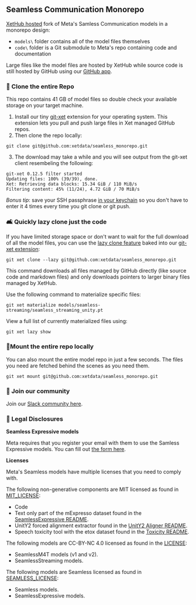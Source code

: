 ## Seamless Communication Monorepo

[XetHub hosted](https://about.xethub.com/product/integrations/github) fork of Meta's Samless Communication models in a monorepo design:

- `models\` folder contains all of the model files themselves
- `code\` folder is a Git submodule to Meta's repo containing code and documentation

Large files like the model files are hosted by XetHub while source code is still hosted by GitHub using our [GitHub app](https://github.com/apps/xetdata).

### 🔂 Clone the entire Repo

This repo contains 41 GB of model files so double check your available storage on your target machine.

1. Install our tiny [git-xet](https://xethub.com/assets/docs/getting-started/install) extension for your operating system. This extension lets you pull and push large files in Xet managed GitHub repos. 
2. Then clone the repo locally:

```
git clone git@github.com:xetdata/seamless_monorepo.git
```

3. The download may take a while and you will see output from the git-xet client resembeling the following:

```
git-xet 0.12.5 filter started
Updating files: 100% (39/39), done.
Xet: Retrieving data blocks: 15.34 GiB / 110 MiB/s
Filtering content: 45% (11/24), 4.72 GiB / 70 MiB/s
```

_Bonus tip_: save your SSH passphrase [in your keychain](https://docs.github.com/en/authentication/connecting-to-github-with-ssh/working-with-ssh-key-passphrases#saving-your-passphrase-in-the-keychain) so you don't have to enter it 4 times every time you git clone or git push.

### 🛋️ Quickly lazy clone just the code

If you have limited storage space or don't want to wait for the full download of all the model files, you can use the [lazy clone feature](https://xethub.com/assets/docs/large-repos/lazy-clone) baked into our [git-xet extension](https://xethub.com/assets/docs/getting-started/install):

```
git xet clone --lazy git@github.com:xetdata/seamless_monorepo.git
```

This command downloads all files managed by GitHub directly (like source code and markdown files) and only downloads pointers to larger binary files managed by XetHub.

Use the following command to materialize specific files:

```
git xet materialize models/seamless-streaming/seamless_streaming_unity.pt
```

View a full list of currently materialized files using:

```
git xet lazy show
```

### 🗻Mount the entire repo locally

You can also mount the entire model repo in just a few seconds. The files you need are fetched behind the scenes as you need them.

```
git xet mount git@github.com:xetdata/seamless_monorepo.git
```

### 🌃 Join our community

Join our [Slack community here](https://communityinviter.com/apps/xetdata/xet).

### 📝 Legal Disclosures

**Seamless Expressive models**

Meta requires that you register your email with them to use the Samless Expressive models. You can fill out [the form here](https://ai.meta.com/resources/models-and-libraries/seamless-downloads/).

**Licenses**

Meta's Seamless models have multiple licenses that you need to comply with.

The following non-generative components are MIT licensed as found in [MIT_LICENSE](MIT_LICENSE):
- Code
- Text only part of the mExpresso dataset found in the [SeamlessExpressive README](docs/expressive/README.md).
- UnitY2 forced alignment extractor found in the [UnitY2 Aligner README](docs/m4t/unity2_aligner_README.md).
- Speech toxicity tool with the etox dataset found in the [Toxicity README](src/seamless_communication/cli/toxicity).

The following models are CC-BY-NC 4.0 licensed as found in the [LICENSE](LICENSE):
- SeamlessM4T models (v1 and v2).
- SeamlessStreaming models.

The following models are Seamless licensed as found in [SEAMLESS_LICENSE](SEAMLESS_LICENSE):
- Seamless models.
- SeamlessExpressive models.